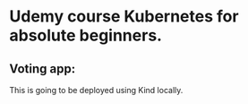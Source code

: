 # Udemy course Kubernetes for absolute beginners. 

## Voting app: 
This is going to be deployed using Kind locally. 

